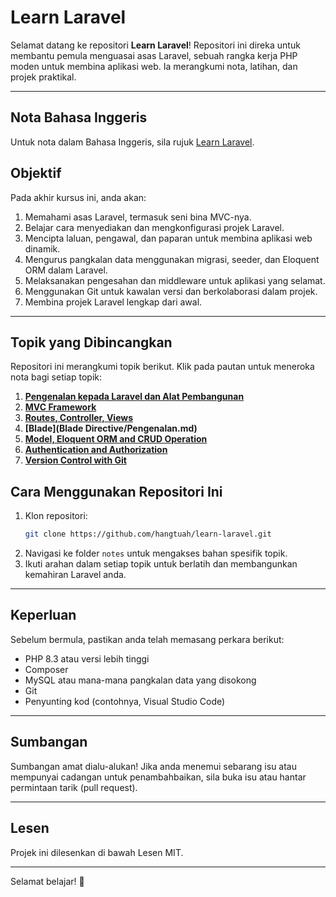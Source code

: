 # Learn Laravel

Selamat datang ke repositori **Learn Laravel**! Repositori ini direka untuk membantu pemula menguasai asas Laravel, sebuah rangka kerja PHP moden untuk membina aplikasi web. Ia merangkumi nota, latihan, dan projek praktikal.

---

## Nota Bahasa Inggeris
Untuk nota dalam Bahasa Inggeris, sila rujuk [Learn Laravel](../../README.md).

## Objektif
Pada akhir kursus ini, anda akan:
1. Memahami asas Laravel, termasuk seni bina MVC-nya.
2. Belajar cara menyediakan dan mengkonfigurasi projek Laravel.
3. Mencipta laluan, pengawal, dan paparan untuk membina aplikasi web dinamik.
4. Mengurus pangkalan data menggunakan migrasi, seeder, dan Eloquent ORM dalam Laravel.
5. Melaksanakan pengesahan dan middleware untuk aplikasi yang selamat.
6. Menggunakan Git untuk kawalan versi dan berkolaborasi dalam projek.
7. Membina projek Laravel lengkap dari awal.

---

## Topik yang Dibincangkan
Repositori ini merangkumi topik berikut. Klik pada pautan untuk meneroka nota bagi setiap topik:

1. **[Pengenalan kepada Laravel dan Alat Pembangunan](introduction-to-laravel-and-development-tools.md)**
2. **[MVC Framework](mvc-framework.md)**
3. **[Routes, Controller, Views](routes-controllers-and-views.md)**
4. **[Blade](Blade Directive/Pengenalan.md)**
5. **[Model, Eloquent ORM and CRUD Operation](model-eloquent-orm-and-crud-operation.md)**
6. **[Authentication and Authorization](authentication-and-authorization.md)**
7. **[Version Control with Git](version-control-with-git.md)**

## Cara Menggunakan Repositori Ini
1. Klon repositori:
   ```bash
   git clone https://github.com/hangtuah/learn-laravel.git
   ```
2. Navigasi ke folder `notes` untuk mengakses bahan spesifik topik.
3. Ikuti arahan dalam setiap topik untuk berlatih dan membangunkan kemahiran Laravel anda.

---

## Keperluan
Sebelum bermula, pastikan anda telah memasang perkara berikut:
- PHP 8.3 atau versi lebih tinggi
- Composer
- MySQL atau mana-mana pangkalan data yang disokong
- Git
- Penyunting kod (contohnya, Visual Studio Code)

---

## Sumbangan
Sumbangan amat dialu-alukan! Jika anda menemui sebarang isu atau mempunyai cadangan untuk penambahbaikan, sila buka isu atau hantar permintaan tarik (pull request).

---

## Lesen
Projek ini dilesenkan di bawah Lesen MIT.

---

Selamat belajar! 🚀
